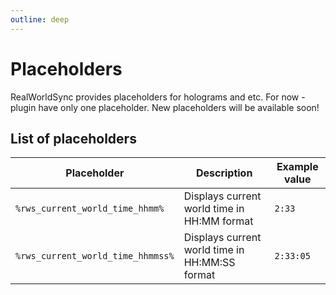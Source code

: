 ```yaml
---
outline: deep
---
```


# Placeholders

RealWorldSync provides placeholders for holograms and etc. For now - plugin have only one placeholder. New placeholders will be available soon!

## List of placeholders
| Placeholder                         | Description                                                       | Example value       |
|-------------------------------------|-------------------------------------------------------------------|---------------------|
| `%rws_current_world_time_hhmm%`     | Displays current world time in HH:MM format                       | `2:33`              |
| `%rws_current_world_time_hhmmss%`   | Displays current world time in HH:MM:SS format                    | `2:33:05`           | 